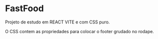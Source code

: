 # FastFood

Projeto de estudo em REACT VITE e com CSS puro.

O CSS contem as propriedades para colocar o footer grudado no rodape.
